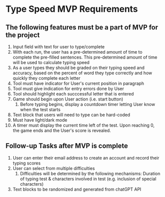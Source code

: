 # Type Speed MVP Requirements

## The following features must be a part of MVP for the project

1. Input field with text for user to type/complete
2. With each run, the user has a pre-determined amount of time to complete the pre-filled sentences. This pre-determined amount of time will be used to calculate typing speed
3. As a user types they should be graded on their typing speed and accuracy, based on the percent of word they type correctly and how quickly they complete each letter
4. Tool must have indicator for User's current position in paragraph
5. Tool must give indication for entry errors done by User
6. Tool should highlight each succcessful letter that is entered
7. Game should begin upon User action (i.e. start button)
   1. Before typing begins, display a countdown timer letting User know when the test starts
8. Text block that users will need to type can be hard-coded
9. Must have light/dark mode
10. A timer must display the current time left of the test. Upon reaching 0, the game ends and the User's score is revealed.

## Follow-up Tasks after MVP is complete

1. User can enter their email address to create an account and record their typing scores
2. User can select from multiple difficulties
   1. Difficulties will be determined by the following mechanisms: Duration of typing test & characters involved in test (e.g. inclusion of special characters)
3. Text blocks to be randomized and generated from chatGPT API
